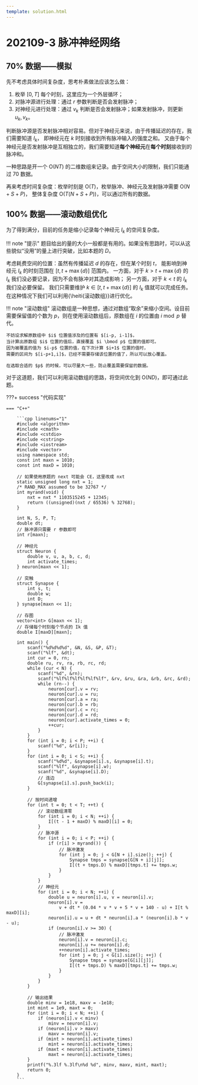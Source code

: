 ```yaml
---
template: solution.html
---
```

# 202109-3 脉冲神经网络

## 70% 数据——模拟

先不考虑具体时间复杂度，思考朴素做法应该怎么做：

1. 枚举 $[0,T]$ 每个时刻，这里应为一个外层循环；
2. 对脉冲源进行处理：通过 $r$ 参数判断是否会发射脉冲；
3. 对神经元进行处理：通过 $v_k$ 判断是否会发射脉冲；如果发射脉冲，则更新 $u_k,v_k$。

判断脉冲源是否发射脉冲相对容易。但对于神经元来说，由于传播延迟的存在，我们需要知道 $I_k$，
即神经元在 $k$ 时刻接收到所有脉冲输入的强度之和。
又由于每个神经元是否发射脉冲是互相独立的，我们需要知道**每个神经元**在**每个时刻**接收到的脉冲和。

一种思路是开一个 $\mathrm{O}(NT)$ 的二维数组来记录。由于空间大小的限制，我们只能通过 $70%$ 数据。

再来考虑时间复杂度：枚举时刻是 $\mathrm{O}(T)$，枚举脉冲、神经元及发射脉冲需要 $\mathrm{O}(N+S+P)$，
整体复杂度 $\mathrm{O}(T(N+S+P))$，可以通过所有的数据。

## 100% 数据——滚动数组优化

为了得到满分，目前的任务是缩小记录每个神经元 $I_k$ 的空间复杂度。

!!! note "提示"
    题目给出的量的大小一般都是有用的。如果没有思路时，可以从这些貌似“没用”的量上进行突破，比如本题的 $D$。

考虑耗费空间的位置：虽然有传播延迟 $d$ 的存在，但在某个时刻 $t$，
能影响到神经元 $I_k$ 的时刻范围在 $[t, t+\max\{d\}]$ 范围内。
一方面，对于 $k>t+\max\{d\}$ 的 $I_k$ 我们没必要记录，因为不会有脉冲对其造成影响；
另一方面，对于 $k<t$ 的 $I_k$ 我们没必要保留。
我们只需要维护 $k\in [t, t+\max\{d\}]$ 的 $I_k$ 值就可以完成任务。
在这种情况下我们可以利用{\heiti{滚动数组}}进行优化。

!!! note "滚动数组" 
    滚动数组是一种思想，通过对数组“取余”来缩小空间。设目前需要保留值的个数为 $p$，则在使用滚动数组后，原数组在 $i$ 的位置由 $i \bmod p$ 替代。

    不妨设求解原数组中 $i$ 位置值涉及的位置有 $[i-p, i-1]$，
    当计算出原数组 $i$ 位置的值后，直接覆盖 $i \bmod p$ 位置的值即可。
    因为被覆盖的值为 $i-p$ 位置的值，在下次计算 $i+1$ 位置的值时，
    需要的区间为 $[i-p+1,i]$，已经不需要存储该位置的值了，所以可以放心覆盖。

    在选取合适的 $p$ 的时候，可以尽量大一些，防止覆盖需要保留的数据。

对于这道题，我们可以利用滚动数组的思路，将空间优化到 $\mathrm{O}(ND)$，即可通过此题。

<a id="code1"></a>

???+ success "代码实现"

    === "C++"

        ```cpp linenums="1"
        #include <algorithm>
        #include <cmath>
        #include <cstdio>
        #include <cstring>
        #include <iostream>
        #include <vector>
        using namespace std;
        const int maxn = 1010;
        const int maxD = 1010;

        // 如果使用原题的 next 可能会 CE，这里改成 nxt
        static unsigned long nxt = 1;
        /* RAND_MAX assumed to be 32767 */
        int myrand(void) {
            nxt = nxt * 1103515245 + 12345;
            return ((unsigned)(nxt / 65536) % 32768);
        }

        int N, S, P, T;
        double dt;
        // 脉冲源只需要 r 参数即可
        int r[maxn];

        // 神经元
        struct Neuron {
            double v, u, a, b, c, d;
            int activate_times;
        } neuron[maxn << 1];

        // 突触
        struct Synapse {
            int s, t;
            double w;
            int D;
        } synapse[maxn << 1];

        // 存图
        vector<int> G[maxn << 1];
        // 存储每个时刻每个节点的 Ik 值
        double I[maxD][maxn];

        int main() {
            scanf("%d%d%d%d", &N, &S, &P, &T);
            scanf("%lf", &dt);
            int cur = 0, rn;
            double ru, rv, ra, rb, rc, rd;
            while (cur < N) {
                scanf("%d", &rn);
                scanf("%lf%lf%lf%lf%lf%lf", &rv, &ru, &ra, &rb, &rc, &rd);
                while (rn--) {
                    neuron[cur].v = rv;
                    neuron[cur].u = ru;
                    neuron[cur].a = ra;
                    neuron[cur].b = rb;
                    neuron[cur].c = rc;
                    neuron[cur].d = rd;
                    neuron[cur].activate_times = 0;
                    ++cur;
                }
            }
            for (int i = 0; i < P; ++i) {
                scanf("%d", &r[i]);
            }
            for (int i = 0; i < S; ++i) {
                scanf("%d%d", &synapse[i].s, &synapse[i].t);
                scanf("%lf", &synapse[i].w);
                scanf("%d", &synapse[i].D);
                // 连边
                G[synapse[i].s].push_back(i);
            }

            // 按时间递增
            for (int t = 0; t < T; ++t) {
                // 滚动数组清零
                for (int i = 0; i < N; ++i) {
                    I[(t - 1 + maxD) % maxD][i] = 0;
                }
                // 脉冲源
                for (int i = 0; i < P; ++i) {
                    if (r[i] > myrand()) {
                        // 脉冲激发
                        for (int j = 0; j < G[N + i].size(); ++j) {
                            Synapse tmps = synapse[G[N + i][j]];
                            I[(t + tmps.D) % maxD][tmps.t] += tmps.w;
                        }
                    }
                }
                // 神经元
                for (int i = 0; i < N; ++i) {
                    double u = neuron[i].u, v = neuron[i].v;
                    neuron[i].v =
                        v + dt * (0.04 * v * v + 5 * v + 140 - u) + I[t % maxD][i];
                    neuron[i].u = u + dt * neuron[i].a * (neuron[i].b * v - u);
                    if (neuron[i].v >= 30) {
                        // 脉冲激发
                        neuron[i].v = neuron[i].c;
                        neuron[i].u += neuron[i].d;
                        ++neuron[i].activate_times;
                        for (int j = 0; j < G[i].size(); ++j) {
                            Synapse tmps = synapse[G[i][j]];
                            I[(t + tmps.D) % maxD][tmps.t] += tmps.w;
                        }
                    }
                }
            }

            // 输出结果
            double minv = 1e18, maxv = -1e18;
            int mint = 1e9, maxt = 0;
            for (int i = 0; i < N; ++i) {
                if (neuron[i].v < minv)
                    minv = neuron[i].v;
                if (neuron[i].v > maxv)
                    maxv = neuron[i].v;
                if (mint > neuron[i].activate_times)
                    mint = neuron[i].activate_times;
                if (maxt < neuron[i].activate_times)
                    maxt = neuron[i].activate_times;
            }
            printf("%.3lf %.3lf\n%d %d", minv, maxv, mint, maxt);
            return 0;
        }
        ```